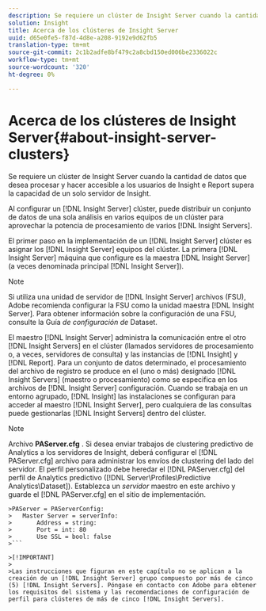 ```yaml
---
description: Se requiere un clúster de Insight Server cuando la cantidad de datos que desea procesar y hacer accesible a los usuarios de Insight e Report supera la capacidad de un solo servidor de Insight.
solution: Insight
title: Acerca de los clústeres de Insight Server
uuid: d65e0fe5-f87d-4d8e-a208-9192e9d62fb5
translation-type: tm+mt
source-git-commit: 2c1b2adfe8bf479c2a8cbd150ed006be2336022c
workflow-type: tm+mt
source-wordcount: '320'
ht-degree: 0%

---
```



# Acerca de los clústeres de Insight Server{#about-insight-server-clusters}

Se requiere un clúster de Insight Server cuando la cantidad de datos que desea procesar y hacer accesible a los usuarios de Insight e Report supera la capacidad de un solo servidor de Insight.

Al configurar un [!DNL Insight Server] clúster, puede distribuir un conjunto de datos de una sola análisis en varios equipos de un clúster para aprovechar la potencia de procesamiento de varios [!DNL Insight Servers].

El primer paso en la implementación de un [!DNL Insight Server] clúster es asignar los [!DNL Insight Server] equipos del clúster. La primera [!DNL Insight Server] máquina que configure es la maestra [!DNL Insight Server] (a veces denominada principal [!DNL Insight Server]).

>[!NOTE]
>
>Si utiliza una unidad de servidor de [!DNL Insight Server] archivos (FSU), Adobe recomienda configurar la FSU como la unidad maestra [!DNL Insight Server]. Para obtener información sobre la configuración de una FSU, consulte la Guía *de configuración de* Dataset.

El maestro [!DNL Insight Server] administra la comunicación entre el otro [!DNL Insight Servers] en el clúster (llamados servidores de procesamiento o, a veces, servidores de consulta) y las instancias de [!DNL Insight] y [!DNL Report]. Para un conjunto de datos determinado, el procesamiento del archivo de registro se produce en el (uno o más) designado [!DNL Insight Servers] (maestro o procesamiento) como se especifica en los archivos de [!DNL Insight Server] configuración. Cuando se trabaja en un entorno agrupado, [!DNL Insight] las instalaciones se configuran para acceder al maestro [!DNL Insight Server], pero cualquiera de las consultas puede gestionarlas [!DNL Insight Servers] dentro del clúster.

>[!NOTE]
>
>Archivo **PAServer.cfg** . Si desea enviar trabajos de clustering predictivo de Analytics a los servidores de Insight, deberá configurar el [!DNL PAServer.cfg] archivo para administrar los envíos de clustering del lado del servidor. El perfil personalizado debe heredar el [!DNL PAServer.cfg] del perfil de Analytics predictivo ([!DNL Server\Profiles\Predictive Analytics\Dataset]). Establezca un *servidor* maestro en este archivo y guarde el [!DNL PAServer.cfg] en el sitio de implementación.
>
>
```
>PAServer = PAServerConfig: 
>   Master Server = serverInfo: 
>       Address = string: 
>       Port = int: 80
>       Use SSL = bool: false
>```

>[!IMPORTANT]
>
>Las instrucciones que figuran en este capítulo no se aplican a la creación de un [!DNL Insight Server] grupo compuesto por más de cinco (5) [!DNL Insight Servers]. Póngase en contacto con Adobe para obtener los requisitos del sistema y las recomendaciones de configuración de perfil para clústeres de más de cinco [!DNL Insight Servers].
